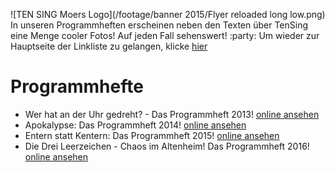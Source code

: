 ![TEN SING Moers Logo](/footage/banner 2015/Flyer reloaded long low.png)
In unseren Programmheften erscheinen neben den Texten über TenSing eine Menge cooler Fotos! Auf jeden Fall sehenswert! :party: Um wieder zur Hauptseite der Linkliste zu gelangen, klicke [hier](../../Linkliste.md)

# Programmhefte
- Wer hat an der Uhr gedreht? - Das Programmheft 2013! [online ansehen](http://bit.ly/Programmheft2013)
- Apokalypse: Das Programmheft 2014! [online ansehen](http://bit.ly/Programmheft2014)
- Entern statt Kentern: Das Programmheft 2015! [online ansehen](http://bit.ly/TSProgrammheft2015)
- Die Drei Leerzeichen - Chaos im Altenheim! Das Programmheft 2016! [online ansehen](http://bit.ly/Programmheft2016)
